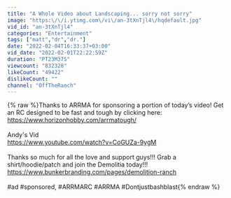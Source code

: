 ```yaml
---
title: "A Whole Video about Landscaping... sorry not sorry"
image: "https:\/\/i.ytimg.com\/vi\/an-3tXnTjl4\/hqdefault.jpg"
vid_id: "an-3tXnTjl4"
categories: "Entertainment"
tags: ["matt","dr","dr."]
date: "2022-02-04T16:33:37+03:00"
vid_date: "2022-02-01T22:22:59Z"
duration: "PT23M37S"
viewcount: "832328"
likeCount: "49422"
dislikeCount: ""
channel: "OffTheRanch"
---
```

{% raw %}Thanks to ARRMA for sponsoring a portion of today’s video! Get an RC designed to be fast and tough by clicking here: <a rel="nofollow" target="blank" href="https://www.horizonhobby.com/arrmatough/">https://www.horizonhobby.com/arrmatough/</a><br /><br />Andy's Vid<br /><a rel="nofollow" target="blank" href="https://www.youtube.com/watch?v=CoGUZa-9ygM">https://www.youtube.com/watch?v=CoGUZa-9ygM</a><br /><br />Thanks so much for all the love and support guys!!! Grab a shirt/hoodie/patch and join the Demolitia today!!! <a rel="nofollow" target="blank" href="https://www.bunkerbranding.com/pages/demolition-ranch">https://www.bunkerbranding.com/pages/demolition-ranch</a><br /><br />#ad #sponsored, #ARRMARC #ARRMA #Dontjustbashblast{% endraw %}
